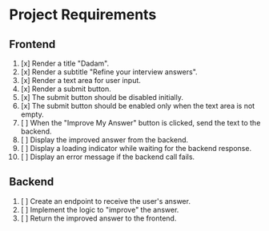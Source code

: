 # Project Requirements

## Frontend

1.  [x] Render a title "Dadam".
2.  [x] Render a subtitle "Refine your interview answers".
3.  [x] Render a text area for user input.
4.  [x] Render a submit button.
5.  [x] The submit button should be disabled initially.
6.  [x] The submit button should be enabled only when the text area is not empty.
7.  [ ] When the "Improve My Answer" button is clicked, send the text to the backend.
8.  [ ] Display the improved answer from the backend.
9.  [ ] Display a loading indicator while waiting for the backend response.
10. [ ] Display an error message if the backend call fails.

## Backend

1.  [ ] Create an endpoint to receive the user's answer.
2.  [ ] Implement the logic to "improve" the answer.
3.  [ ] Return the improved answer to the frontend.
